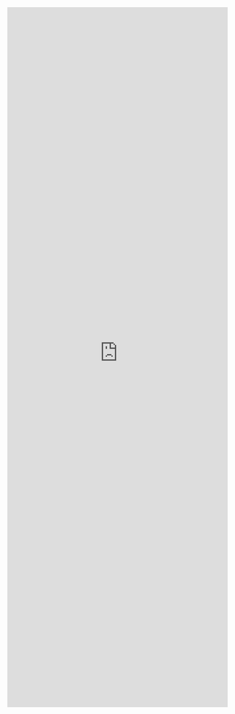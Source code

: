 <iframe 
    title='OverflowSet Examples'
    src='https://fabricweb.z5.web.core.windows.net/pr-deploy-site/refs/heads/master/fabric-website-resources/dist/index.html#/examples/overflowset?docsExample=true'
    frameborder='no'
    height='1600'
    style='width: 100%;'
>